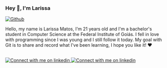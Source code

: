 ### Hey 🤙, I'm Larissa

[![Github](https://img.shields.io/github/followers/larissamato?label=Follow&style=social)](https://github.com/larissamato)

Hello, my name is Larissa Matos, I'm 21 years old and I'm a bachelor's student in Computer Science at the Federal Institute of Goiás. I fell in love with programming since I was young and I still follow it today. My goal with Git is to share and record what I've been learning, I hope you like it! ❤️

<br/>

<!-- Light Mode -->
<a href="https://www.linkedin.com/in/larissa-matos-b069091a1#gh-light-mode-only">
<img src="https://img.shields.io/badge/LinkedIn-3572A5?style=for-the-badge&logo=linkedin&logoColor=white#gh-light-mode-only" alt="Connect with me on linkedin" >
</a>
<!-- Dark Mode -->
<a href="https://www.linkedin.com/in/larissa-matos-b069091a1#gh-dark-mode-only">
<img src="https://img.shields.io/badge/LinkedIn-ffffff?style=for-the-badge&logo=linkedin&logoColor=0690FA#gh-dark-mode-only" alt="Connect with me on linkedin" >
</a>

</div>





